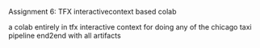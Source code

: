 Assignment 6: TFX interactivecontext based colab


a colab entirely in tfx interactive context for doing any of the chicago taxi pipeline end2end with all artifacts


